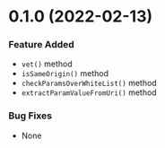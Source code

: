 <a name="0.1.0"></a>
# 0.1.0 (2022-02-13)

### Feature Added
- `vet()` method
- `isSameOrigin()` method
- `checkParamsOverWhiteList()` method
- `extractParamValueFromUri()` method

### Bug Fixes
- None